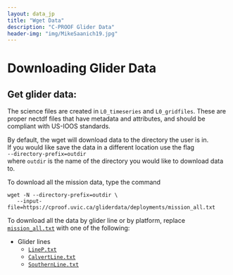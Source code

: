 ```yaml
---
layout: data_jp
title: "Wget Data"
description: "C-PROOF Glider Data"
header-img: "img/MikeSaanich19.jpg"
---
```


<script>
//https://stackoverflow.com/questions/45615998/on-click-copy-to-clipboard/45616055
function copyToClipboard(element) {
  var $temp = $("<input>");
  $("body").append($temp);
  $temp.val($(element).text()).select();
  document.execCommand("copy");
  $temp.remove();
}
</script>

<style>
/*https://stackoverflow.com/questions/7117073/add-a-tooltip-to-a-div*/
[data-tooltip]:before {
    content: attr(data-tooltip);
    position: absolute;
    opacity: 0;

    /* customizable */
    transition: 0.2s;
    padding: 10px;
    color: #FFFFFF;
    border-radius: 5px;
    box-shadow: 2px 2px 1px silver;
    font-size: 12px;
    line-height: 16px;
}
[data-tooltip]:hover:before {
    opacity: 1;
    /* customizable */
    background: #979BA0;
    margin-top: -35px;
  /*  margin-left: 60px;*/
}

[data-tooltip]:not([data-tooltip-persistent]):before {
    pointer-events: none;
}

</style>

# Downloading Glider Data

## Get glider data:

The science files are created in `L0_timeseries` and `L0_gridfiles`. These are proper nectdf files that have metadata and attributes, and should be compliant with US-IOOS standards.

By default, the wget will download data to the directory the user is in. \
If you would like save the data in a different location use the flag  \
`--directory-prefix=outdir`  \
 where `outdir` is the name of the directory you would like to download data to.

To download all the mission data, type the command

```
wget -N --directory-prefix=outdir \
   --input-file=https://cproof.uvic.ca/gliderdata/deployments/mission_all.txt
```

To download all the data by glider line or by platform, replace [`mission_all.txt`](https://cproof.uvic.ca/gliderdata/deployments/mission_all.txt) with one of the following:

- Glider lines
  - [`LineP.txt`](https://cproof.uvic.ca/gliderdata/deployments/LineP.txt)
  - [`CalvertLine.txt`](https://cproof.uvic.ca/gliderdata/deployments/CalvertLine.txt)
  - [`SouthernLine.txt`](https://cproof.uvic.ca/gliderdata/deployments/SouthernLine.txt)

